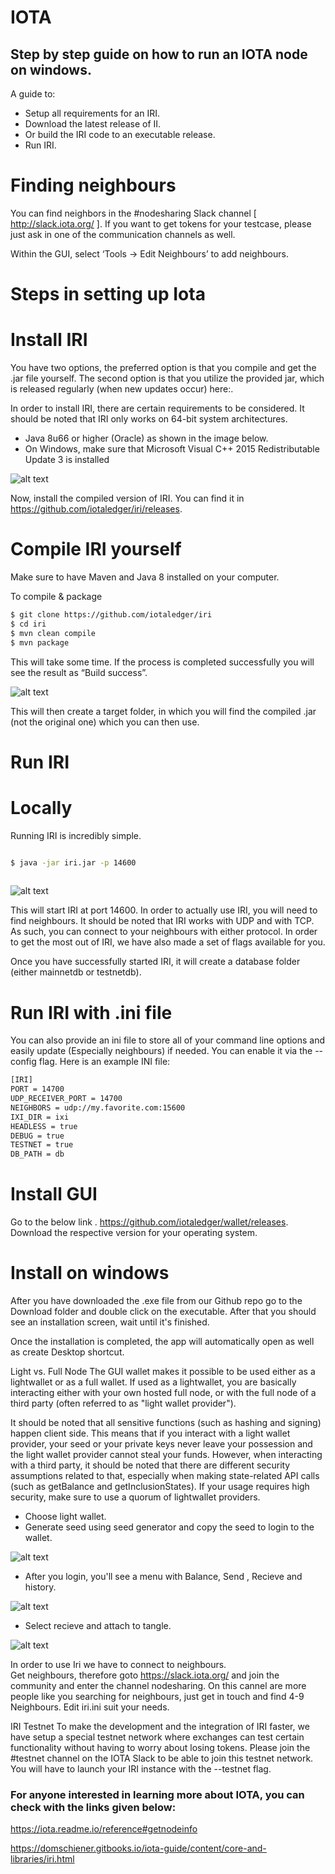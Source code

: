 

   # IOTA 
    
   ## Step by step guide on how to run an IOTA node on windows.

   A guide to: 
-	Setup all requirements for an IRI. 
-	Download the latest release of II. 
-	Or build the IRI code to an executable release.
-	Run IRI. 
   
# Finding neighbours 
You can find neighbors in the #nodesharing Slack channel [ http://slack.iota.org/  ]. If you want to get tokens for your testcase, please just ask in one of the communication channels as well.
 
Within the GUI, select ‘Tools -> Edit Neighbours’ to add neighbours.  
 
# Steps in setting up Iota 
 
 # Install IRI 
  
 You have two options, the preferred option is that you compile and get the .jar file yourself. The second option is that you utilize the provided jar, which is released regularly (when new updates occur) here:. 
  
  In order to install IRI, there are certain requirements to be considered. It should be noted that IRI only works on 64-bit system architectures. 
   
-	Java 8u66 or higher (Oracle) as shown in the image below.
-	On Windows, make sure that Microsoft Visual C++ 2015 Redistributable Update 3 is installed 

![alt text](https://github.com/Alfiyanazar/Iota/blob/master/pictures/java%20version.PNG)
  
Now, install the compiled version of IRI. You can find it in https://github.com/iotaledger/iri/releases. 
  
 # Compile IRI yourself 
Make sure to have Maven and Java 8 installed on your computer. 
  
 To compile & package 
 ```sh 
$ git clone https://github.com/iotaledger/iri 
$ cd iri 
$ mvn clean compile 
$ mvn package 
``` 


This will take some time. If the process is completed successfully you will see the result as “Build success”. 
  
  ![alt text](https://github.com/Alfiyanazar/Iota/blob/master/pictures/package.PNG)
  
 This will then create a target folder, in which you will find the compiled .jar (not the original one) which you can then use. 
  
 # Run IRI  
 # Locally 
 Running IRI is incredibly simple. 
 

```sh 

$ java -jar iri.jar -p 14600 
 
``` 
  
  ![alt text](https://github.com/Alfiyanazar/Iota/blob/master/pictures/iri.PNG)
  
This will start IRI at port 14600. In order to actually use IRI, you will need to find neighbours. It should be noted that IRI works with UDP and with TCP. As such, you can connect to your neighbours with either protocol. In order to get the most out of IRI, we have also made a set of flags available for you. 
 
Once you have successfully started IRI, it will create a database folder (either mainnetdb or testnetdb). 
 
 # Run IRI with .ini file 
 
 You can also provide an ini file to store all of your command line options and easily update 
(Especially neighbours) if needed. You can enable it via the -- config flag. Here is an example INI file: 
  
 ```sh 
[IRI] 
PORT = 14700 
UDP_RECEIVER_PORT = 14700 
NEIGHBORS = udp://my.favorite.com:15600 
IXI_DIR = ixi 
HEADLESS = true 
DEBUG = true 
TESTNET = true 
DB_PATH = db 
``` 
 
# Install GUI 
 
Go to the below link . 
 https://github.com/iotaledger/wallet/releases.  
 Download the respective version for your operating system. 
  
 # Install on windows 
 After you have downloaded the .exe file from our Github repo go to the Download folder and double click on the executable. After that you should see an installation screen, wait until it's finished. 
  
 Once the installation is completed, the app will automatically open as well as create Desktop shortcut. 
  
 Light vs. Full Node 
 The GUI wallet makes it possible to be used either as a lightwallet or as a full wallet. If used as a lightwallet, you are basically interacting either with your own hosted full node, or with the full node of a third party (often referred to as "light wallet provider"). 
  
 It should be noted that all sensitive functions (such as hashing and signing) happen client side. This means that if you interact with a light wallet provider, your seed or your private keys never leave your possession and the light wallet provider cannot steal your funds. However, when interacting with a third party, it should be noted that there are different security assumptions related to that, especially when making state-related API calls (such as getBalance and getInclusionStates). If your usage requires high security, make sure to use a quorum of lightwallet providers. 
  
-	Choose light wallet. 
-	Generate seed using seed generator and copy the seed to login to the wallet. 


![alt text](https://github.com/Alfiyanazar/Iota/blob/master/pictures/loginwallet.PNG)   
  
   
-	After you login, you'll see a menu with Balance, Send , Recieve and history. 

![alt text](https://github.com/Alfiyanazar/Iota/blob/master/pictures/wallet.PNG)   
-	Select recieve and attach to tangle. 

![alt text](https://github.com/Alfiyanazar/Iota/blob/master/pictures/attach.PNG)
 
  
In order to use Iri we have to connect to neighbours.  
 Get neighbours, therefore goto https://slack.iota.org/ and join the community and enter the channel nodesharing. On this cannel are more people like you searching for neighbours, just get in touch and find 4-9 Neighbours. 
Edit iri.ini suit your needs. 
 
 
IRI Testnet 
To make the development and the integration of IRI faster, we have setup a special testnet network where exchanges can test certain functionality without having to worry about losing tokens. Please join the #testnet channel on the IOTA Slack to be able to join this testnet network. You will have to launch your IRI instance with the --testnet flag. 
 
 
 
  ### For anyone interested in learning more about IOTA, you can check with the links given below:
https://iota.readme.io/reference#getnodeinfo

https://domschiener.gitbooks.io/iota-guide/content/core-and-libraries/iri.html

 
